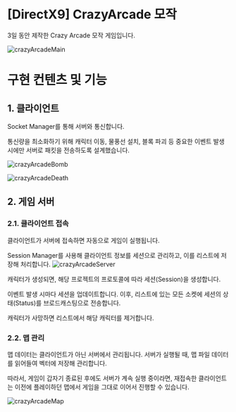 # [DirectX9] CrazyArcade 모작
3일 동안 제작한 Crazy Arcade 모작 게임입니다.

![crazyArcadeMain](https://github.com/user-attachments/assets/2a1294ec-73d0-478c-98ef-1118c9d90c84)

# 구현 컨텐츠 및 기능
## 1. 클라이언트
Socket Manager를 통해 서버와 통신합니다.

통신량을 최소화하기 위해 캐릭터 이동, 물풍선 설치, 블록 파괴 등 중요한 이벤트 발생 시에만 서버로 패킷을 전송하도록 설계했습니다.

![crazyArcadeBomb](https://github.com/user-attachments/assets/07d7db4d-5d37-4a61-8165-96767c823b2b)

![crazyArcadeDeath](https://github.com/user-attachments/assets/ea2f718c-bd15-4175-945d-c171ce38c072)

## 2. 게임 서버
### 2.1. 클라이언트 접속
클라이언트가 서버에 접속하면 자동으로 게임이 실행됩니다.

Session Manager를 사용해 클라이언트 정보를 세션으로 관리하고, 이를 리스트에 저장해 처리합니다.
![crazyArcadeServer](https://github.com/user-attachments/assets/6f8d4242-1293-407b-92a8-751432bcfc19)

캐릭터가 생성되면, 해당 프로젝트의 프로토콜에 따라 세션(Session)을 생성합니다.

이벤트 발생 시마다 세션을 업데이트합니다. 이후, 리스트에 있는 모든 소켓에 세션의 상태(Status)를 브로드캐스팅으로 전송합니다. 

캐릭터가 사망하면 리스트에서 해당 캐릭터를 제거합니다.

### 2.2. 맵 관리
맵 데이터는 클라이언트가 아닌 서버에서 관리됩니다. 서버가 실행될 때, 맵 파일 데이터를 읽어들여 벡터에 저장해 관리합니다.

따라서, 게임이 갑자기 종료된 후에도 서버가 계속 실행 중이라면, 재접속한 클라이언트는 이전에 플레이하던 맵에서 게임을 그대로 이어서 진행할 수 있습니다.

![crazyArcadeMap](https://github.com/user-attachments/assets/b7c3d972-5e9a-4a1e-ab4f-c604095c3ca2)
